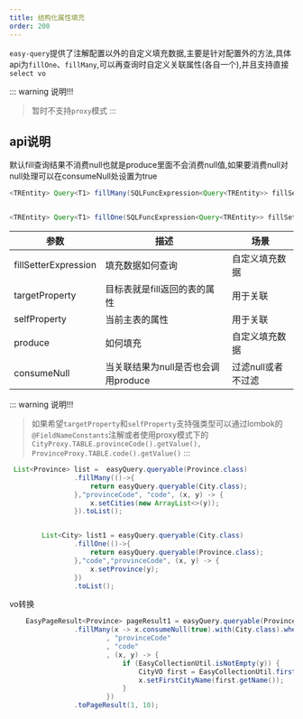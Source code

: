 ```yaml
---
title: 结构化属性填充
order: 200
---
```

`easy-query`提供了注解配置以外的自定义填充数据,主要是针对配置外的方法,具体api为`fillOne`、`fillMany`,可以再查询时自定义关联属性(各自一个),并且支持直接`select vo`

::: warning 说明!!!
> 暂时不支持`proxy`模式
:::

## api说明
默认fill查询结果不消费null也就是produce里面不会消费null值,如果要消费null对null处理可以在consumeNull处设置为true
```java
<TREntity> Query<T1> fillMany(SQLFuncExpression<Query<TREntity>> fillSetterExpression, String targetProperty, String selfProperty, BiConsumer<T1, Collection<TREntity>> produce, boolean consumeNull);


<TREntity> Query<T1> fillOne(SQLFuncExpression<Query<TREntity>> fillSetterExpression, String targetProperty, String selfProperty, BiConsumer<T1, TREntity> produce, boolean consumeNull);
```

参数  | 描述 | 场景 
--- | --- | --- 
fillSetterExpression | 填充数据如何查询 | 自定义填充数据
targetProperty | 目标表就是fill返回的表的属性  | 用于关联 
selfProperty | 当前主表的属性  | 用于关联
produce | 如何填充  | 自定义填充数据
consumeNull | 当关联结果为null是否也会调用produce  | 过滤null或者不过滤


::: warning 说明!!!
> 如果希望`targetProperty`和`selfProperty`支持强类型可以通过lombok的`@FieldNameConstants`注解或者使用proxy模式下的`CityProxy.TABLE.provinceCode().getValue(), ProvinceProxy.TABLE.code().getValue()`
:::


```java
 List<Province> list =  easyQuery.queryable(Province.class)
                .fillMany(()->{
                    return easyQuery.queryable(City.class);
                },"provinceCode", "code", (x, y) -> {
                    x.setCities(new ArrayList<>(y));
                }).toList();


        List<City> list1 = easyQuery.queryable(City.class)
                .fillOne(()->{
                    return easyQuery.queryable(Province.class);
                },"code","provinceCode", (x, y) -> {
                    x.setProvince(y);
                })
                .toList();
```

vo转换
```java
    EasyPageResult<Province> pageResult1 = easyQuery.queryable(Province.class)
                .fillMany(x -> x.consumeNull(true).with(City.class).where(y -> y.eq(City::getCode, "3306")).select(CityVO.class)//填充数据转成CityVO,
                        , "provinceCode"
                        , "code"
                        , (x, y) -> {
                            if (EasyCollectionUtil.isNotEmpty(y)) {
                                CityVO first = EasyCollectionUtil.first(y);//获取第一条city并且赋值
                                x.setFirstCityName(first.getName());
                            }
                        })
                .toPageResult(1, 10);
```